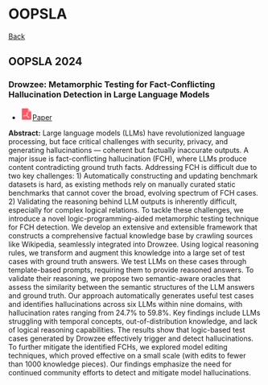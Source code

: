 # OOPSLA

[Back](../README.md#all-papers)

## OOPSLA 2024

### Drowzee: Metamorphic Testing for Fact-Conflicting Hallucination Detection in Large Language Models

* <img src="../icons/pdf.png" width="24px">[Paper](https://dl.acm.org/doi/abs/10.1145/3689776)

**Abstract:** Large language models (LLMs) have revolutionized language processing, but face critical challenges with security, privacy, and generating hallucinations — coherent but factually inaccurate outputs. A major issue is fact-conflicting hallucination (FCH), where LLMs produce content contradicting ground truth facts. Addressing FCH is difficult due to two key challenges: 1) Automatically constructing and updating benchmark datasets is hard, as existing methods rely on manually curated static benchmarks that cannot cover the broad, evolving spectrum of FCH cases. 2) Validating the reasoning behind LLM outputs is inherently difficult, especially for complex logical relations. To tackle these challenges, we introduce a novel logic-programming-aided metamorphic testing technique for FCH detection. We develop an extensive and extensible framework that constructs a comprehensive factual knowledge base by crawling sources like Wikipedia, seamlessly integrated into Drowzee. Using logical reasoning rules, we transform and augment this knowledge into a large set of test cases with ground truth answers. We test LLMs on these cases through template-based prompts, requiring them to provide reasoned answers. To validate their reasoning, we propose two semantic-aware oracles that assess the similarity between the semantic structures of the LLM answers and ground truth. Our approach automatically generates useful test cases and identifies hallucinations across six LLMs within nine domains, with hallucination rates ranging from 24.7% to 59.8%. Key findings include LLMs struggling with temporal concepts, out-of-distribution knowledge, and lack of logical reasoning capabilities. The results show that logic-based test cases generated by Drowzee effectively trigger and detect hallucinations. To further mitigate the identified FCHs, we explored model editing techniques, which proved effective on a small scale (with edits to fewer than 1000 knowledge pieces). Our findings emphasize the need for continued community efforts to detect and mitigate model hallucinations.